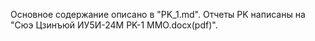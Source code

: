 Основное содержание описано в "PK_1.md".
Отчеты PK написаны на "Сюэ Цзинъюй ИУ5И-24М PK-1 MMO.docx(pdf)".
